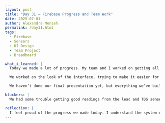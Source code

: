 ```yaml
---
layout: post
title: "Day 31 – Firebase Progress and Team Work"
date: 2025-07-01
author: Alexandra Mensah
permalink: /day31.html
tags:
  - Firebase
  - Sensors
  - UI Design
  - Team Project
  - Breadboard

what_i_learned: |
  Today we made a lot of progress. My team and I worked on getting all the sensors fully connected on the breadboard. We labeled the wires to make sure nothing gets mixed up. I also helped update the Firebase so it shows live sensor data clearly and cleanly.

  We worked on the look of the interface, trying to make it easier for anyone to read and understand. I also learned how to set privacy rules in Firebase so the data is more protected. We talked about why it's important to be careful with sensor data, because wrong numbers could confuse people or give false info about water safety.

  We haven’t done our final presentation yet, but everything we’ve built is now coming together. It feels good to see the system almost ready.

blockers: |
  We had some trouble getting good readings from the lead and TDS sensors. The numbers were off at first, and we had to go back and fix the calibration. Firebase also had some small connection issues at the start, but we figured it out.

reflection: |
  I feel proud of the progress we made today. I understand the system more and how everything connects. Working with my team helped me stay focused and get more done. Even though we had some issues, we fixed them together. I’m excited to see how it all works during our presentation.
---
```

